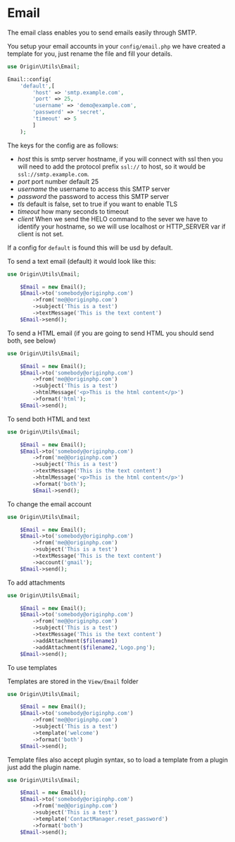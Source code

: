 # Email

The email class enables you to send emails easily through SMTP.

You setup your email accounts in your `config/email.php` we have created a template for you, just rename the file and fill your details.

````php
use Origin\Utils\Email;

Email::config(
    'default',[
        'host' => 'smtp.example.com',
        'port' => 25,
        'username' => 'demo@example.com',
        'password' => 'secret',
        'timeout' => 5
        ]
    );
````

The keys for the config are as follows:

- *host* this is smtp server hostname, if you will connect with ssl then you will need to add the protocol prefix `ssl://` to host, so it would be `ssl://smtp.example.com`.
- *port* port number default 25
- *username* the username to access this SMTP server
- *password* the password to access this SMTP server
- *tls* default is false, set to true if you want to enable TLS
- *timeout* how many seconds to timeout
- *client* When we send the HELO command to the sever we have to identify your hostname, so we will use localhost or HTTP_SERVER var if client is not set.

If a config for `default` is found this will be usd by default.

To send a text email (default) it would look like this:

````php
use Origin\Utils\Email;

    $Email = new Email();
    $Email->to('somebody@originphp.com')
        ->from('me@@originphp.com')
        ->subject('This is a test')
        ->textMessage('This is the text content')
    $Email->send();

````

To send a HTML email  (if you are going to send HTML you should send both, see below)

````php
use Origin\Utils\Email;

    $Email = new Email();
    $Email->to('somebody@originphp.com')
        ->from('me@@originphp.com')
        ->subject('This is a test')
        ->htmlMessage('<p>This is the html content</p>')
        ->format('html');
    $Email->send();

````

To send both HTML and text

````php
use Origin\Utils\Email;

    $Email = new Email();
    $Email->to('somebody@originphp.com')
        ->from('me@@originphp.com')
        ->subject('This is a test')
        ->textMessage('This is the text content')
        ->htmlMessage('<p>This is the html content</p>')
        ->format('both');
        $Email->send();

````

To change the email account 

````php
use Origin\Utils\Email;

    $Email = new Email();
    $Email->to('somebody@originphp.com')
        ->from('me@@originphp.com')
        ->subject('This is a test')
        ->textMessage('This is the text content')
        ->account('gmail');
    $Email->send();

````

To add attachments

````php
use Origin\Utils\Email;

    $Email = new Email();
    $Email->to('somebody@originphp.com')
        ->from('me@@originphp.com')
        ->subject('This is a test')
        ->textMessage('This is the text content')
        ->addAttachment($filename1)
        ->addAttachment($filename2,'Logo.png');
    $Email->send();

````

To use templates

Templates are stored in the `View/Email` folder

````php
use Origin\Utils\Email;

    $Email = new Email();
    $Email->to('somebody@originphp.com')
        ->from('me@@originphp.com')
        ->subject('This is a test')
        ->template('welcome')
        ->format('both')
    $Email->send();

````

Template files also accept plugin syntax, so to load a template from a plugin just add the plugin name.
````php
use Origin\Utils\Email;

    $Email = new Email();
    $Email->to('somebody@originphp.com')
        ->from('me@@originphp.com')
        ->subject('This is a test')
        ->template('ContactManager.reset_password')
        ->format('both')
    $Email->send();

````